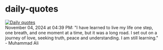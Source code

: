 # daily-quotes
[![Daily quotes](https://github.com/ceepu8/daily-quotes/actions/workflows/daily-quote.yml/badge.svg)](https://github.com/ceepu8/daily-quotes/actions/workflows/daily-quote.yml)<br/>
November 04, 2024 at 04:39 PM: "I have learned to live my life one step, one breath, and one moment at a time, but it was a long road. I set out on a journey of love, seeking truth, peace and understanding. I am still learning." - Muhammad Ali
